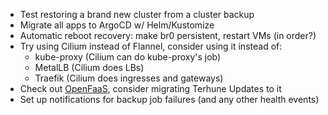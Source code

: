* Test restoring a brand new cluster from a cluster backup
* Migrate all apps to ArgoCD w/ Helm/Kustomize
* Automatic reboot recovery: make br0 persistent, restart VMs (in order?)
* Try using Cilium instead of Flannel, consider using it instead of:
  * kube-proxy (Cilium can do kube-proxy's job)
  * MetalLB (Cilium does LBs)
  * Traefik (Cilium does ingresses and gateways)
* Check out [OpenFaaS](https://github.com/openfaas/faas), consider migrating Terhune Updates to it
* Set up notifications for backup job failures (and any other health events)
